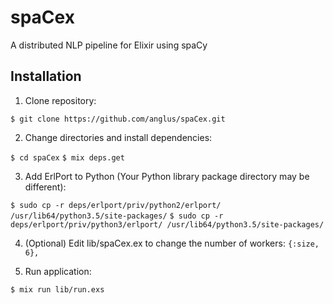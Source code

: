 # spaCex

A distributed NLP pipeline for Elixir using spaCy

## Installation

1. Clone repository:

```$ git clone https://github.com/anglus/spaCex.git```

2. Change directories and install dependencies: 

```$ cd spaCex```
```$ mix deps.get```

3. Add ErlPort to Python (Your Python library package directory may be different):

```$ sudo cp -r deps/erlport/priv/python2/erlport/ /usr/lib64/python3.5/site-packages/```
```$ sudo cp -r deps/erlport/priv/python3/erlport/ /usr/lib64/python3.5/site-packages/```

4. (Optional) Edit lib/spaCex.ex to change the number of workers:
```{:size, 6},```

5. Run application:

```$ mix run lib/run.exs```


